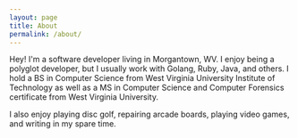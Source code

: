 ```yaml
---
layout: page
title: About
permalink: /about/
---
```


Hey! I'm a software developer living in Morgantown, WV. I enjoy being a polyglot developer, but I usually work with Golang, Ruby, Java, and others. I hold a BS in Computer Science from West Virginia University Institute of Technology as well as a MS in Computer Science and Computer Forensics certificate from West Virginia University.

I also enjoy playing disc golf, repairing arcade boards, playing video games, and writing in my spare time.